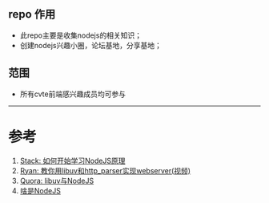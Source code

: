 ## repo 作用

- 此repo主要是收集nodejs的相关知识；
- 创建nodejs兴趣小圈，论坛基地，分享基地；

## 范围

- 所有cvte前端感兴趣成员均可参与

----

# 参考

1. [Stack: 如何开始学习NodeJS原理](https://stackoverflow.com/questions/10680601/nodejs-event-loop)
2. [Ryan: 教你用libuv和http_parser实现webserver(视频)](https://vimeo.com/24713213)
3. [Quora: libuv与NodeJS](https://www.quora.com/What-is-libuv-in-Node-js)
4. [啥是NodeJS](https://www.oreilly.com/ideas/what-is-node)
